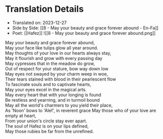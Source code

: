 # Translation Details
- Translated on: 2023-12-27   
- Side by Side: [[8 - May your beauty and grace forever abound - En-Fa]]
- Poet:  [[Hafez]]
![[8 - May your beauty and grace forever abound.png]]
 
 May your beauty and grace forever abound,    
 May your face like tulips glow all year around.    
 May thoughts of your love in our hearts always stay,    
 May it flourish and grow with every passing day    
 May cypresses that in the meadow do grow,    
 Out of respect for your stature, bow way down low    
 May eyes not swayed by your charm weep in woe,    
 Their tears stained with blood in their pearlescent flow    
 To fascinate souls and to captivate hearts,    
 May your eyes excel in the magical arts.    
 May every heart that with your longing is found    
 Be restless and yearning, and in turmoil bound    
 May all the world's charmers to you yield their place,     
 As 'Noon' bows to 'Alef', in reverent grace
 May those who of your love are empty at heart,    
 From your union's circle stay ever apart.    
 The soul of Hafez is on your lips defined,    
 May those rubies be far from the unrefined. 